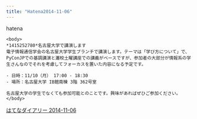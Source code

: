 ```yaml
---
title: "Hatena2014-11-06"
---
```


hatena

```
<body>
*1415252780*名古屋大学で講演します
電子情報通信学会の名古屋大学学生ブランチで講演します。テーマは「学び方について」で、PyConJPでの基調講演と灘校土曜講座での講義がベースですが、参加者の大部分が情報系の学生さんなのでそれを考慮してフォーカスを置いた内容になる予定です。

- 日時：11/10（月） 17:00 - 18:30
- 場所：名古屋大学 IB館南棟 3階 362号室

名古屋大学の学生でなくても参加可能とのことです。興味があればぜひご参加ください。
</body>
```


[はてなダイアリー 2014-11-06](https://nishiohirokazu.hatenadiary.org/archive/2014/11/06)
